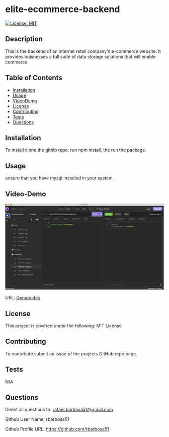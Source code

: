 # elite-ecommerce-backend

[![License: MIT](https://img.shields.io/badge/License-MIT-yellow.svg)](https://opensource.org/licenses/MIT)

## Description

This is the backend of an internet retail company's e-commerce website. It provides buisnesses a full suite of data storage solutions that will enable commerce.

## Table of Contents

- [Installation](#installation)
- [Usage](#usage)
- [VideoDemo](#video-demo)
- [License](#license)
- [Contributing](#contributing)
- [Tests](#tests)
- [Questions](#questions)

## Installation

To install clone the githib repo, run npm install, the  run the package.

## Usage

ensure that you have mysql installed in your system.

## Video-Demo

![DemoVideo](./assets/Screenshot.png)

URL: [DemoVideo](https://drive.google.com/file/d/18e0W0e4wdLLnRSiLYWk14zxnGlPBajTI/view)

## License

This project is covered under the following: MIT License

## Contributing

To contribute submit an issue of the projects GitHub repo page.

## Tests

N/A

## Questions

Direct all questions to: rafael.barbosa51@gmail.com

Github User Name: rbarbosa51

Github Profile URL: https://github.com/rbarbosa51
